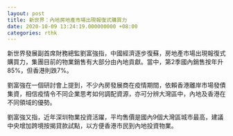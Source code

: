 ```yaml
---
layout: post
title: 新世界：內地房地產市場出現報復式購買力
date: 2020-10-09 13:24:19.000000000 +08:00
categories: rthk
---
```


新世界發展副首席財務總監劉富強指，中國經濟逐步復蘇，房地產市場出現報復式購買力，集團目前的物業銷售有大部分由內地貢獻。當中，第2季國內銷售按年升85%，但香港則跌7%。

劉富強在一個研討會上提到，不少內房發展商在疫情期間，依賴香港離岸市場發債集資，相信疫情令不同企業思考如何調配資源，亦可分辨大灣區中，內地及香港在不同領域的優勢。

劉富強又指，近年深圳物業投資活躍，平均售價是國內9個大灣區城市最高，建議中央增加跨境按揭貸款試點，以方便香港市民到內地投資物業。
